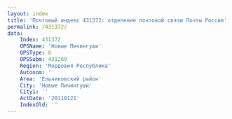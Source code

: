 ```yaml
---
layout: index
title: 'Почтовый индекс 431372: отделение почтовой связи Почты России'
permalink: /431372/
data:
    Index: 431372
    OPSName: 'Новые Пичингуши'
    OPSType: О
    OPSSubm: 431289
    Region: 'Мордовия Республика'
    Autonom: ''
    Area: 'Ельниковский район'
    City: 'Новые Пичингуши'
    City1: ''
    ActDate: '20110121'
    IndexOld: ''
---
```

